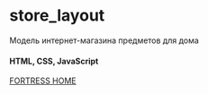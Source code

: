 # store_layout

Модель интернет-магазина предметов для дома

#### HTML, CSS, JavaScript
[FORTRESS HOME](https://art-zero.github.io/store_layout/)
